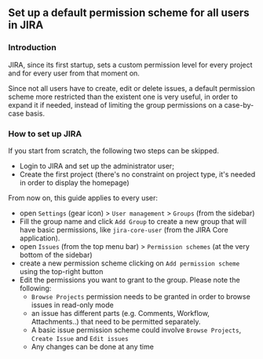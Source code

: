 ## Set up a default permission scheme for all users in JIRA

### Introduction
JIRA, since its first startup, sets a custom permission level for every project and for every user from that moment on.

Since not all users have to create, edit or delete issues, a default permission scheme more restricted than the existent one is very useful, in order to expand it if needed, instead of limiting the group permissions on a case-by-case basis.

### How to set up JIRA

If you start from scratch, the following two steps can be skipped. 

- Login to JIRA and set up the administrator user;
- Create the first project (there's no constraint on project type, it's needed in order to display the homepage)

 From now on, this guide applies to every user:
 
 - open `Settings` (gear icon) > `User management` > `Groups` (from the sidebar)
 - Fill the group name and click `Add Group` to create a new group that will have basic permissions, like `jira-core-user` (from the JIRA Core application).
 - open `Issues` (from the top menu bar) > `Permission schemes` (at the very bottom of the sidebar)
 - create a new permission scheme clicking on `Add permission scheme` using the top-right button
 - Edit the permissions you want to grant to the group. Please note the following:
    - `Browse Projects` permission needs to be granted in order to browse issues in read-only mode
    - an issue has different parts (e.g. Comments, Workflow, Attachments..) that need to be permitted separately. 
    - A basic issue permission scheme could involve `Browse Projects`, `Create Issue` and `Edit issues`
    - Any changes can be done at any time

